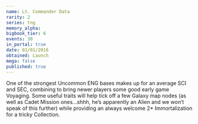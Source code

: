 ```yaml
---
name: Lt. Commander Data
rarity: 2
series: tng
memory_alpha:
bigbook_tier: 6
events: 30
in_portal: true
date: 01/01/2016
obtained: Launch
mega: false
published: true
---
```


One of the strongest Uncommon ENG bases makes up for an average SCI and SEC, combining to bring newer players some good early game Voyaging. Some useful traits will help tick off a few Galaxy map nodes (as well as Cadet Mission ones…shhh, he’s apparently an Alien and we won’t speak of this further) while providing an always welcome 2* Immortalization for a tricky Collection.
